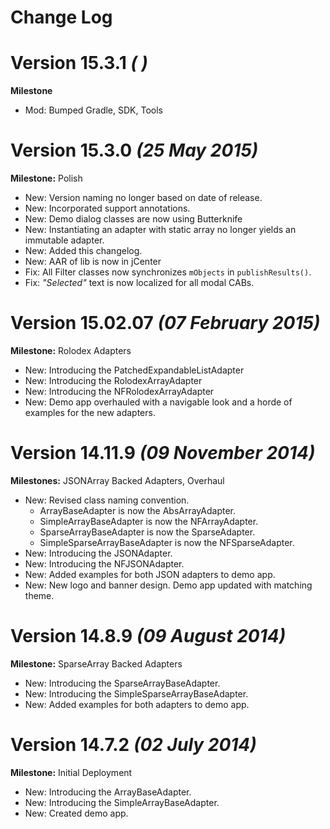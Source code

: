 Change Log
==========

# Version 15.3.1 *( )*
**Milestone** 
 - Mod: Bumped Gradle, SDK, Tools

# Version 15.3.0 *(25 May 2015)*
**Milestone:** Polish
 - New: Version naming no longer based on date of release.
 - New: Incorporated support annotations.
 - New: Demo dialog classes are now using Butterknife
 - New: Instantiating an adapter with static array no longer yields an immutable adapter.
 - New: Added this changelog.
 - New: AAR of lib is now in jCenter
 - Fix: All Filter classes now synchronizes `mObjects` in `publishResults()`.
 - Fix: *"Selected"* text is now localized for all modal CABs.

# Version 15.02.07 *(07 February 2015)*
**Milestone:** Rolodex Adapters
- New: Introducing the PatchedExpandableListAdapter
- New: Introducing the RolodexArrayAdapter
- New: Introducing the NFRolodexArrayAdapter
- New: Demo app overhauled with a  navigable look and a horde of examples for the new adapters.

# Version 14.11.9 *(09 November 2014)*
**Milestones:** JSONArray Backed Adapters, Overhaul
- New: Revised class naming convention.
  - ArrayBaseAdapter is now the AbsArrayAdapter.
  - SimpleArrayBaseAdapter is now the NFArrayAdapter.
  - SparseArrayBaseAdapter is now the SparseAdapter.
  - SimpleSparseArrayBaseAdapter is now the NFSparseAdapter.
- New: Introducing the JSONAdapter.
- New: Introducing the NFJSONAdapter.
- New: Added examples for both JSON adapters to demo app.
- New: New logo and banner design. Demo app updated with matching theme.


# Version 14.8.9 *(09 August 2014)*
**Milestone:** SparseArray Backed Adapters
 - New: Introducing the SparseArrayBaseAdapter.
 - New: Introducing the SimpleSparseArrayBaseAdapter.
 - New: Added examples for both adapters to demo app.


# Version 14.7.2 *(02 July 2014)*
**Milestone:** Initial Deployment
- New: Introducing the ArrayBaseAdapter.
- New: Introducing the SimpleArrayBaseAdapter.
- New: Created demo app.
